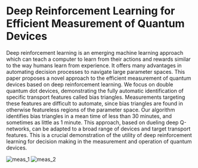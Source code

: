 # Deep Reinforcement Learning for Efficient Measurement of Quantum Devices

Deep reinforcement learning is an emerging machine learning approach which can teach a computer to learn from their actions and rewards similar to the way humans learn from experience. It offers many advantages in automating decision processes to navigate large parameter spaces. This paper proposes a novel approach to the efficient measurement of quantum devices based on deep reinforcement learning. We focus on double quantum dot devices, demonstrating the fully automatic identification of specific transport features called bias triangles. Measurements targeting these features are difficult to automate, since bias triangles are found in otherwise featureless regions of the parameter space. Our algorithm identifies bias triangles in a mean time of less than 30 minutes, and sometimes as little as 1 minute. This approach, based on dueling deep Q-networks, can be adapted to a broad range of devices and target transport features. This is a crucial demonstration of the utility of deep reinforcement learning for decision making in the measurement and operation of quantum devices.

![meas_1](https://user-images.githubusercontent.com/44867895/114576237-db09f600-9c72-11eb-8ed5-c7a996aff1a7.gif)
![meas_2](https://user-images.githubusercontent.com/44867895/114576253-de9d7d00-9c72-11eb-8156-b79b6b08a0d9.gif)
